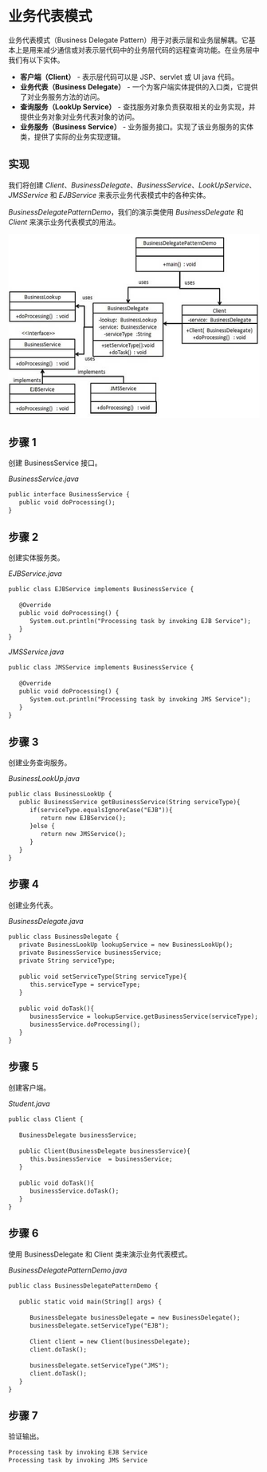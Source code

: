 
# 业务代表模式

业务代表模式（Business Delegate Pattern）用于对表示层和业务层解耦。它基本上是用来减少通信或对表示层代码中的业务层代码的远程查询功能。在业务层中我们有以下实体。

*   **客户端（Client）** - 表示层代码可以是 JSP、servlet 或 UI java 代码。
*   **业务代表（Business Delegate）** - 一个为客户端实体提供的入口类，它提供了对业务服务方法的访问。
*   **查询服务（LookUp Service）** - 查找服务对象负责获取相关的业务实现，并提供业务对象对业务代表对象的访问。
*   **业务服务（Business Service）** - 业务服务接口。实现了该业务服务的实体类，提供了实际的业务实现逻辑。

## 实现

我们将创建 _Client_、_BusinessDelegate_、_BusinessService_、_LookUpService_、_JMSService_ 和 _EJBService_ 来表示业务代表模式中的各种实体。

_BusinessDelegatePatternDemo_，我们的演示类使用 _BusinessDelegate_ 和 _Client_ 来演示业务代表模式的用法。

![业务代表模式的 UML 图](../img/business_delegate_pattern_uml_diagram.jpg)

## 步骤 1

创建 BusinessService 接口。

_BusinessService.java_

```
public interface BusinessService {
   public void doProcessing();
}

```

## 步骤 2

创建实体服务类。

_EJBService.java_

```
public class EJBService implements BusinessService {

   @Override
   public void doProcessing() {
      System.out.println("Processing task by invoking EJB Service");
   }
}

```

_JMSService.java_

```
public class JMSService implements BusinessService {

   @Override
   public void doProcessing() {
      System.out.println("Processing task by invoking JMS Service");
   }
}

```

## 步骤 3

创建业务查询服务。

_BusinessLookUp.java_

```
public class BusinessLookUp {
   public BusinessService getBusinessService(String serviceType){
      if(serviceType.equalsIgnoreCase("EJB")){
         return new EJBService();
      }else {
         return new JMSService();
      }
   }
}

```

## 步骤 4

创建业务代表。

_BusinessDelegate.java_

```
public class BusinessDelegate {
   private BusinessLookUp lookupService = new BusinessLookUp();
   private BusinessService businessService;
   private String serviceType;

   public void setServiceType(String serviceType){
      this.serviceType = serviceType;
   }

   public void doTask(){
      businessService = lookupService.getBusinessService(serviceType);
      businessService.doProcessing();		
   }
}

```

## 步骤 5

创建客户端。

_Student.java_

```
public class Client {

   BusinessDelegate businessService;

   public Client(BusinessDelegate businessService){
      this.businessService  = businessService;
   }

   public void doTask(){		
      businessService.doTask();
   }
}

```

## 步骤 6

使用 BusinessDelegate 和 Client 类来演示业务代表模式。

_BusinessDelegatePatternDemo.java_

```
public class BusinessDelegatePatternDemo {

   public static void main(String[] args) {

      BusinessDelegate businessDelegate = new BusinessDelegate();
      businessDelegate.setServiceType("EJB");

      Client client = new Client(businessDelegate);
      client.doTask();

      businessDelegate.setServiceType("JMS");
      client.doTask();
   }
}

```

## 步骤 7

验证输出。

```
Processing task by invoking EJB Service
Processing task by invoking JMS Service

```

